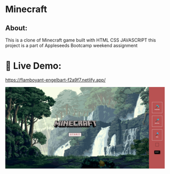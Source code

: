 # Minecraft


## About:

This is a clone of Minecraft game built with HTML CSS JAVASCRIPT this project is a part of Appleseeds Bootcamp weekend assignment


# 🚀 Live Demo:

https://flamboyant-engelbart-f2a9f7.netlify.app/

<a href="https://wizardly-wescoff-73bcd0.netlify.app/" target="_blank">
  <img src="assets/img/minecraft.png">
</a>

